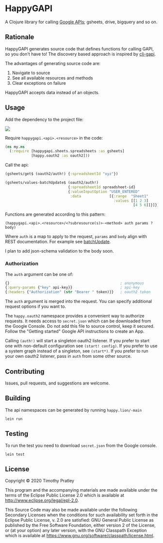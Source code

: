 # HappyGAPI

A Clojure library for calling [Google APIs](https://developers.google.com/apis-explorer); gsheets, drive, bigquery and so on.


## Rationale

HappyGAPI generates source code that defines functions for calling GAPI,
so you don't have to!
The discovery based approach is inspired by [clj-gapi](https://github.com/ianbarber/clj-gapi).

The advantages of generating source code are:
1. Navigate to source
2. See all available resources and methods
3. Clear exceptions on failure

HappyGAPI accepts data instead of an objects.


## Usage

Add the dependency to the project file:

![](https://clojars.org/happygapi/latest-version.svg)

Require `happygapi.<api>.<resource>` in the code:

```clojure
(ns my.ns
  (:require [happygapi.sheets.spreadsheets :as gsheets]
            [happy.oauth2 :as oauth2]))
```

Call the api:

```clojure
(gsheets/get$ (oauth2/auth!) {:spreadsheetId "xyz"})

(gsheets/values-batchUpdate$ (oauth2/auth!)
                             {:spreadsheetId spreadsheet-id}
                             {:valueInputOption "USER_ENTERED"
                              :data             [{:range  "Sheet1"
                                                  :values [[1 2 3]
                                                           [4 5 6]]}]})
```

Functions are generated according to this pattern:

```
(happygapi.<api>.<resource>/<?subresource(s)>-<method> auth params ?body)
```

Where `auth` is a map to apply to the request, `params` and `body` align with REST documentation.
For example see [batchUpdate](https://developers.google.com/sheets/api/reference/rest/v4/spreadsheets.values/batchUpdate).

I plan to add json-schema validation to the body soon.


### Authorization

The `auth` argument can be one of:

```clojure
{}                                                   ; anonymous
{:query-params {"key" api-key}}                      ; api-key
{:headers {"Authorization" (str "Bearer " token)}}   ; oauth2 token
```

The `auth` argument is merged into the request.
You can specify additional request options if you want to.

The `happy.oauth2` namespace provides a convenient way to authorize requests.
It needs access to `secret.json` which can be downloaded from the Google Console.
Do not add this file to source control, keep it secured.
Follow the "Getting started" Google API instructions to create an App.

Calling `(auth!)` will start a singleton oauth2 listener.
If you prefer to start one with non-default configuration see `(start! config)`.
If you prefer to use a system graph instead of a singleton, see `(start*)`.
If you prefer to run your own oauth2 listener, pass in `auth` from some other source.


## Contributing

Issues, pull requests, and suggestions are welcome.


## Building

The api namespaces can be generated by running `happy.lion/-main`

```
lein run
```


## Testing

To run the test you need to download `secret.json` from the Google console.

```
lein test
```


## License

Copyright © 2020 Timothy Pratley

This program and the accompanying materials are made available under the
terms of the Eclipse Public License 2.0 which is available at
http://www.eclipse.org/legal/epl-2.0.

This Source Code may also be made available under the following Secondary
Licenses when the conditions for such availability set forth in the Eclipse
Public License, v. 2.0 are satisfied: GNU General Public License as published by
the Free Software Foundation, either version 2 of the License, or (at your
option) any later version, with the GNU Classpath Exception which is available
at https://www.gnu.org/software/classpath/license.html.
